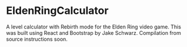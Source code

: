 # EldenRingCalculator

A level calculator with Rebirth mode for the Elden Ring video game. This was built using React and Bootstrap by Jake Schwarz. Compilation from source instructions soon.
